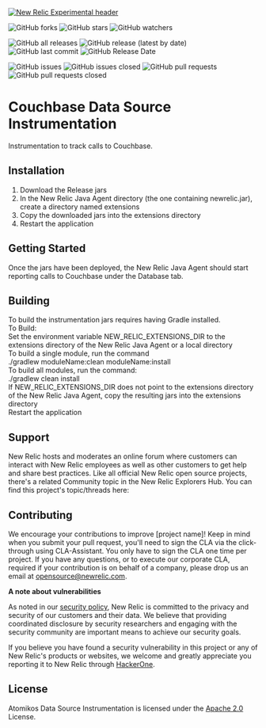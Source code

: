 [![New Relic Experimental header](https://github.com/newrelic/opensource-website/raw/master/src/images/categories/Experimental.png)](https://opensource.newrelic.com/oss-category/#new-relic-experimental)

![GitHub forks](https://img.shields.io/github/forks/newrelic-experimental/newrelic-java-couchbase?style=social)
![GitHub stars](https://img.shields.io/github/stars/newrelic-experimental/newrelic-java-couchbase?style=social)
![GitHub watchers](https://img.shields.io/github/watchers/newrelic-experimental/newrelic-java-couchbase?style=social)

![GitHub all releases](https://img.shields.io/github/downloads/newrelic-experimental/newrelic-java-couchbase/total)
![GitHub release (latest by date)](https://img.shields.io/github/v/release/newrelic-experimental/newrelic-java-couchbase)
![GitHub last commit](https://img.shields.io/github/last-commit/newrelic-experimental/newrelic-java-couchbase)
![GitHub Release Date](https://img.shields.io/github/release-date/newrelic-experimental/newrelic-java-couchbase)


![GitHub issues](https://img.shields.io/github/issues/newrelic-experimental/newrelic-java-couchbase)
![GitHub issues closed](https://img.shields.io/github/issues-closed/newrelic-experimental/newrelic-java-couchbase)
![GitHub pull requests](https://img.shields.io/github/issues-pr/newrelic-experimental/newrelic-java-couchbase)
![GitHub pull requests closed](https://img.shields.io/github/issues-pr-closed/newrelic-experimental/newrelic-java-couchbase)
# Couchbase Data Source Instrumentation

Instrumentation to track calls to Couchbase.

## Installation

1. Download the Release jars   
2. In the New Relic Java Agent directory (the one containing newrelic.jar), create a directory named extensions   
3. Copy the downloaded jars into the extensions directory   
4. Restart the application

## Getting Started
Once the jars have been deployed, the New Relic Java Agent should start reporting calls to Couchbase under the Database tab.    
   

## Building

To build the instrumentation jars requires having Gradle installed.   
To Build:   
Set the environment variable NEW_RELIC_EXTENSIONS_DIR to the extensions directory of the New Relic Java Agent or a local directory   
To build a single module, run the command   
./gradlew moduleName:clean moduleName:install   
To build all modules, run the command:   
./gradlew clean install  
If NEW_RELIC_EXTENSIONS_DIR does not point to the extensions directory of the New Relic Java Agent, copy the resulting jars into the extensions directory   
Restart the application

## Support

New Relic hosts and moderates an online forum where customers can interact with New Relic employees as well as other customers to get help and share best practices. Like all official New Relic open source projects, there's a related Community topic in the New Relic Explorers Hub. You can find this project's topic/threads here:


## Contributing
We encourage your contributions to improve [project name]! Keep in mind when you submit your pull request, you'll need to sign the CLA via the click-through using CLA-Assistant. You only have to sign the CLA one time per project.
If you have any questions, or to execute our corporate CLA, required if your contribution is on behalf of a company,  please drop us an email at opensource@newrelic.com.
   
**A note about vulnerabilities**

As noted in our [security policy](../../security/policy), New Relic is committed to the privacy and security of our customers and their data. We believe that providing coordinated disclosure by security researchers and engaging with the security community are important means to achieve our security goals.

If you believe you have found a security vulnerability in this project or any of New Relic's products or websites, we welcome and greatly appreciate you reporting it to New Relic through [HackerOne](https://hackerone.com/newrelic).   
   
## License
Atomikos Data Source Instrumentation is licensed under the [Apache 2.0](http://apache.org/licenses/LICENSE-2.0.txt) License.

